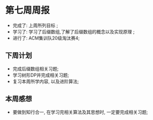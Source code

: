 # 第七周周报

* 完成了: 上周所列目标 ;
* 学习了: 学习了后缀数组,了解了后缀数组的概念以及实现原理 ;
* 进行了: ACM集训队20级淘汰赛4;

## 下周计划

* 完成后缀数组相关习题;
* 学习树形DP并完成相关习题;
* 复习本周所学内容, 以及进阶算法;

## 本周感想

* 要做到知行合一, 在学习完相关算法及其思想时, 一定要完成相关习题;


